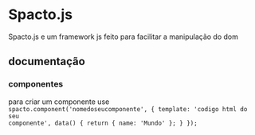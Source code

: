 # Spacto.js
Spacto.js e um framework js feito para facilitar a manipulação do dom

## documentação

### componentes
para criar um componente use
<code>
spacto.component('nomedoseucomponente', {
  template: 'codigo html do seu componente',
  data() {
    return { name: 'Mundo' };
  }
});
</code>
